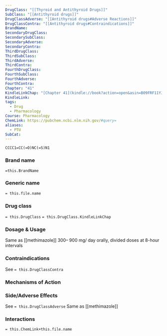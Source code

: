 ```yaml
---
DrugClass: "[[Thyroid and Antithyroid Drugs]]"
SubClass: "[[Antithyroid drugs]]"
DrugClassAdverse: "[[Antithyroid drugs#Adverse Reactions]]"
DrugClassContra: "[[Antithyroid drugs#Contraindications]]"
BrandName: 
SecondaryDrugClass: 
SecondarySubClass: 
SecondaryAdverse: 
SecondaryContra: 
ThirdDrugClass: 
ThirdSubClass: 
ThirdAdverse: 
ThirdContra: 
FourthDrugClass: 
FourthSubClass: 
FourthAdverse: 
FourthContra: 
Chapter: "41"
KindleLinkChap: "[Chapter 41](kindle://book?action=open&asin=B09FRF11YJ&location=23770)"
KindleLink: 
tags:
  - Drug
  - Pharmacology
Course: Pharmacology
ChemLink: https://pubchem.ncbi.nlm.nih.gov/#query=
aliases:
  - PTU
SubCat:
---
```

```smiles
CCCC1=CC(=O)NC(=S)N1
```

### Brand name
`=this.BrandName`

### Generic name
`= this.file.name`

### Drug class 
`= this.DrugClass`
	`= this.DrugClass.KindleLinkChap`

### Dosage & Usage
Same as [[methimazole]]
300– 900 mg/ day orally, divided doses at 8-hour intervals

### Contraindications
See `= this.DrugClassContra`

### Mechanisms of Action


### Side/Adverse Effects
See `= this.DrugClassAdverse`
Same as [[methimazole]]

### Interactions

`= this.ChemLink+this.file.name`

